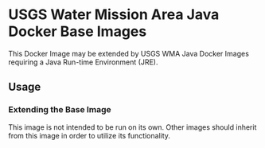 # USGS Water Mission Area Java Docker Base Images

This Docker Image may be extended by USGS WMA Java Docker Images requiring a Java Run-time Environment (JRE).

## Usage
### Extending the Base Image
This image is not intended to be run on its own. Other images should inherit from this image in order to utilize its functionality. 
